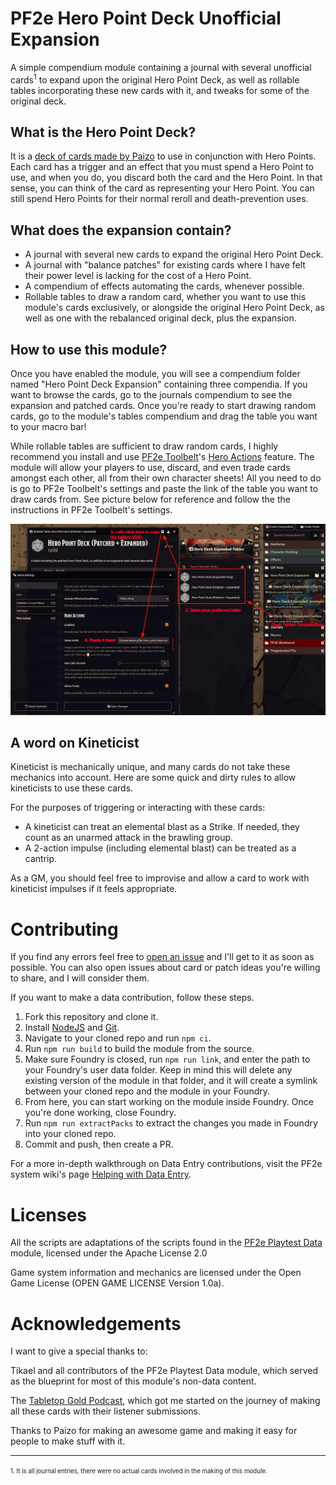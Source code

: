 # PF2e Hero Point Deck Unofficial Expansion
A simple compendium module containing a journal with several unofficial cards<sup>1</sup> to expand upon the original Hero Point Deck, as well as rollable tables incorporating these new cards with it, and tweaks for some of the original deck.
## What is the Hero Point Deck?
It is a [deck of cards made by Paizo](https://paizo.com/products/btq024ut) to use in conjunction with Hero Points. Each card has a trigger and an effect that you must spend a Hero Point to use, and when you do, you discard both the card and the Hero Point. In that sense, you can think of the card as representing your Hero Point. You can still spend Hero Points for their normal reroll and death-prevention uses.
## What does the expansion contain?
- A journal with several new cards to expand the original Hero Point Deck.
- A journal with "balance patches" for existing cards where I have felt their power level is lacking for the cost of a Hero Point.
- A compendium of effects automating the cards, whenever possible.
- Rollable tables to draw a random card, whether you want to use this module's cards exclusively, or alongside the original Hero Point Deck, as well as one with the rebalanced original deck, plus the expansion.
## How to use this module?
Once you have enabled the module, you will see a compendium folder named "Hero Point Deck Expansion" containing three compendia. If you want to browse the cards, go to the journals compendium to see the expansion and patched cards. Once you're ready to start drawing random cards, go to the module's tables compendium and drag the table you want to your macro bar!

While rollable tables are sufficient to draw random cards, I highly recommend you install and use [PF2e Toolbelt](https://foundryvtt.com/packages/pf2e-toolbelt)'s [Hero Actions](https://github.com/reonZ/pf2e-toolbelt/wiki/Hero-Actions) feature. The module will allow your players to use, discard, and even trade cards amongst each other, all from their own character sheets! All you need to do is go to PF2e Toolbelt's settings and paste the link of the table you want to draw cards from. See picture below for reference and follow the the instructions in PF2e Toolbelt's settings.

![](./assets/toolbelt-setting.webp)
## A word on Kineticist
Kineticist is mechanically unique, and many cards do not take these mechanics into account. Here are some quick and dirty rules to allow kineticists to use these cards.

For the purposes of triggering or interacting with these cards:
- A kineticist can treat an elemental blast as a Strike. If needed, they count as an unarmed attack in the brawling group.
- A 2-action impulse (including elemental blast) can be treated as a cantrip.

As a GM, you should feel free to improvise and allow a card to work with kineticist impulses if it feels appropriate.
# Contributing
If you find any errors feel free to [open an issue](https://github.com/TikaelSol/pf2e-playtest-data/issues) and I'll get to it as soon as possible. You can also open issues about card or patch ideas you're willing to share, and I will consider them.

If you want to make a data contribution, follow these steps.
1. Fork this repository and clone it.
2. Install [NodeJS](https://nodejs.org/en) and [Git](https://git-scm.com/downloads).
3. Navigate to your cloned repo and run `npm ci`.
4. Run `npm run build` to build the module from the source.
5. Make sure Foundry is closed, run `npm run link`, and enter the path to your Foundry's user data folder. Keep in mind this will delete any existing version of the module in that folder, and it will create a symlink between your cloned repo and the module in your Foundry.
6. From here, you can start working on the module inside Foundry. Once you're done working, close Foundry.
7. Run `npm run extractPacks` to extract the changes you made in Foundry into your cloned repo.
8. Commit and push, then create a PR.

For a more in-depth walkthrough on Data Entry contributions, visit the PF2e system wiki's page [Helping with Data Entry](https://github.com/foundryvtt/pf2e/wiki/Helping-with-Data-Entry).
# Licenses
All the scripts are adaptations of the scripts found in the [PF2e Playtest Data](https://github.com/TikaelSol/pf2e-playtest-data) module, licensed under the Apache License 2.0

Game system information and mechanics are licensed under the Open Game License (OPEN GAME LICENSE Version 1.0a).

# Acknowledgements
I want to give a special thanks to:

Tikael and all contributors of the PF2e Playtest Data module, which served as the blueprint for most of this module's non-data content.

The [Tabletop Gold Podcast](https://www.tabletopgold.com/), which got me started on the journey of making all these cards with their listener submissions.

Thanks to Paizo for making an awesome game and making it easy for people to make stuff with it.

---
<sup><sub>1. It is all journal entries, there were no actual cards involved in the making of this module.</sub></sup>
